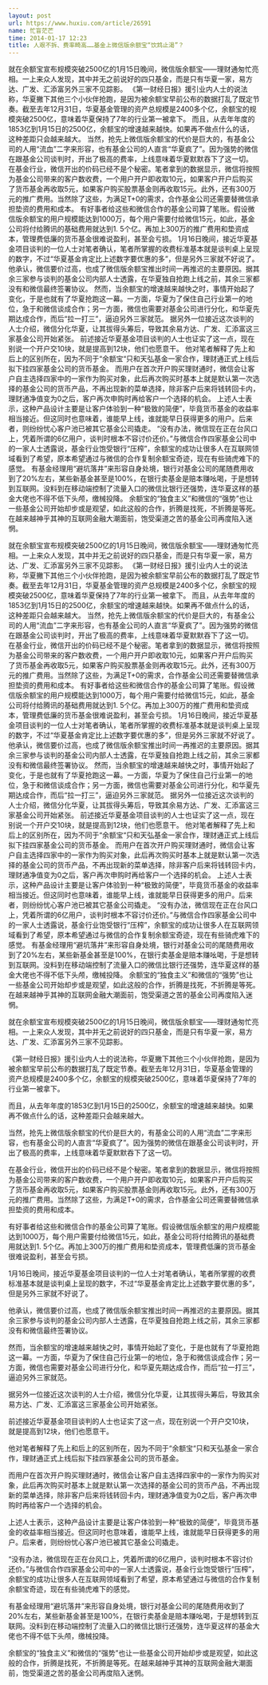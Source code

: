 ```yaml
---
layout: post
url: https://www.huxiu.com/article/26591
name: 忙盲茫芒
time: 2014-01-17 12:23
title: 人艰不拆、费率畸高……基金上微信版余额宝“饮鸩止渴”？
---
```

就在余额宝宣布规模突破2500亿的1月15日晚间，微信版余额宝——理财通匆忙亮相。一上来众人发现，其中并无之前说好的四只基金，而是只有华夏一家，易方达、广发、汇添富另外三家不见踪影。 《第一财经日报》援引业内人士的说法称，华夏撇下其他三个小伙伴抢跑，是因为被余额宝早前公布的数据打乱了既定节奏。截至去年12月31日，华夏基金管理的资产总规模是2400多个亿，余额宝的规模突破2500亿，意味着华夏保持了7年的行业第一被拿下。 而且，从去年年度的1853亿到1月15日的2500亿，余额宝的增速越来越快。如果再不做点什么的话，这种差距只会越来越大。 当然，抢先上微信版余额宝的代价是巨大的，有基金公司的人用“流血”二字来形容，也有基金公司的人直言“华夏疯了”。因为强势的微信在跟基金公司谈判时，开出了极高的费率，上线意味着华夏默默吞下了这一切。 在基金行业，微信开出的价码已经不是个秘密。笔者拿到的数据显示，微信将按照为基金公司带来的客户数收费，一个用户开户即收取10元，如果客户开户后购买了货币基金再收取5元，如果客户购买股票基金则再收取15元。此外，还有300万元的推广费用。当然除了这些，为满足T+0的需求，合作基金公司还需要替微信承担垫资的费用和成本。 有好事者给这些和微信合作的基金公司算了笔账。假设微信版余额宝的用户规模能达到1000万，每个用户需要付给微信15元，如此，基金公司将付给腾讯的基础费用就达到1. 5个亿。再加上300万的推广费用和垫资成本，管理费低廉的货币基金很难说盈利，甚至会亏损。 1月16日晚间，接近华夏基金项目谈判的一位人士对笔者确认，笔者所掌握的收费标准基本就是谈判桌上呈现的数字，不过“华夏基金肯定比上述数字要优惠的多”，但是另外三家就不好说了。 他承认，微信要价过高，也成了微信版余额宝推出时间一再推迟的主要原因。据其余三家参与谈判的基金公司内部人士透露，在华夏独自抢跑上线之前，其余三家都没有和微信最终签署协议。 然而，当余额宝的增速越来越快之时，事情开始起了变化，于是也就有了华夏抢跑这一幕。一方面，华夏为了保住自己行业第一的地位，急于和微信谈成合作；另一方面，微信也需要对基金公司进行分化，和华夏先期达成合作，而后“拉一打三”，逼迫另外三家就范。 据另外一位接近这次谈判的人士介绍，微信分化华夏，让其拔得头筹后，导致其余易方达、广发、汇添富这三家基金公司开始紧张。 前述接近华夏基金项目谈判的人士也证实了这一点，现在别说一个开户交10块，就是提高到12块，他们也愿意干。 他对笔者解释了先上和后上的区别所在，因为不同于“余额宝“只和天弘基金一家合作，理财通正式上线后拟下挂四家基金公司的货币基金。 而用户在首次开户购买理财通时，微信会让客户自主选择四家中的一家作为购买对象，此后再次购买时基本上就是默认第一次选择的基金公司的货币产品，不再出现新的菜单选择，除非客户后来将钱转回卡内，理财通净值变为0之后，客户再次申购时再给客户一个选择的机会。 上述人士表示，这种产品设计主要是让客户体验到一种“极致的简便”，毕竟货币基金的收益率相当接近。但这同时也意味着，谁能早上线，谁就能早日获得更多的用户。后来者，则纷纷忧心客户池已被其它基金公司撬走。 “没有办法，微信现在正在台风口上，凭着所谓的6亿用户，谈判时根本不容讨价还价。”与微信合作四家基金公司中的一家人士透露说，基金行业饱受银行“压榨”，余额宝的成功让很多人在互联网领域看到了希望，原本希望通过与微信的合作复制余额宝奇迹，现在有些骑虎难下的感觉。 有基金经理用“避坑落井”来形容自身处境，银行对基金公司的尾随费用收到了20%左右，某些新基金甚至是100%，在银行卖基金是赔本赚吆喝，于是想转到互联网。没料到在移动端控制了流量入口的微信比银行还强势，连华夏这样的基金大佬也不得不低下头颅，缴械投降。 余额宝的“独食主义”和微信的“强势”也让一些基金公司开始却步或是观望，如此这般的合作，折腾是找死，不折腾是等死。在越来越神乎其神的互联网金融大潮面前，饱受渠道之苦的基金公司再度陷入迷惘。

就在余额宝宣布规模突破2500亿的1月15日晚间，微信版余额宝——理财通匆忙亮相。一上来众人发现，其中并无之前说好的四只基金，而是只有华夏一家，易方达、广发、汇添富另外三家不见踪影。 《第一财经日报》援引业内人士的说法称，华夏撇下其他三个小伙伴抢跑，是因为被余额宝早前公布的数据打乱了既定节奏。截至去年12月31日，华夏基金管理的资产总规模是2400多个亿，余额宝的规模突破2500亿，意味着华夏保持了7年的行业第一被拿下。 而且，从去年年度的1853亿到1月15日的2500亿，余额宝的增速越来越快。如果再不做点什么的话，这种差距只会越来越大。 当然，抢先上微信版余额宝的代价是巨大的，有基金公司的人用“流血”二字来形容，也有基金公司的人直言“华夏疯了”。因为强势的微信在跟基金公司谈判时，开出了极高的费率，上线意味着华夏默默吞下了这一切。 在基金行业，微信开出的价码已经不是个秘密。笔者拿到的数据显示，微信将按照为基金公司带来的客户数收费，一个用户开户即收取10元，如果客户开户后购买了货币基金再收取5元，如果客户购买股票基金则再收取15元。此外，还有300万元的推广费用。当然除了这些，为满足T+0的需求，合作基金公司还需要替微信承担垫资的费用和成本。 有好事者给这些和微信合作的基金公司算了笔账。假设微信版余额宝的用户规模能达到1000万，每个用户需要付给微信15元，如此，基金公司将付给腾讯的基础费用就达到1. 5个亿。再加上300万的推广费用和垫资成本，管理费低廉的货币基金很难说盈利，甚至会亏损。 1月16日晚间，接近华夏基金项目谈判的一位人士对笔者确认，笔者所掌握的收费标准基本就是谈判桌上呈现的数字，不过“华夏基金肯定比上述数字要优惠的多”，但是另外三家就不好说了。 他承认，微信要价过高，也成了微信版余额宝推出时间一再推迟的主要原因。据其余三家参与谈判的基金公司内部人士透露，在华夏独自抢跑上线之前，其余三家都没有和微信最终签署协议。 然而，当余额宝的增速越来越快之时，事情开始起了变化，于是也就有了华夏抢跑这一幕。一方面，华夏为了保住自己行业第一的地位，急于和微信谈成合作；另一方面，微信也需要对基金公司进行分化，和华夏先期达成合作，而后“拉一打三”，逼迫另外三家就范。 据另外一位接近这次谈判的人士介绍，微信分化华夏，让其拔得头筹后，导致其余易方达、广发、汇添富这三家基金公司开始紧张。 前述接近华夏基金项目谈判的人士也证实了这一点，现在别说一个开户交10块，就是提高到12块，他们也愿意干。 他对笔者解释了先上和后上的区别所在，因为不同于“余额宝“只和天弘基金一家合作，理财通正式上线后拟下挂四家基金公司的货币基金。 而用户在首次开户购买理财通时，微信会让客户自主选择四家中的一家作为购买对象，此后再次购买时基本上就是默认第一次选择的基金公司的货币产品，不再出现新的菜单选择，除非客户后来将钱转回卡内，理财通净值变为0之后，客户再次申购时再给客户一个选择的机会。 上述人士表示，这种产品设计主要是让客户体验到一种“极致的简便”，毕竟货币基金的收益率相当接近。但这同时也意味着，谁能早上线，谁就能早日获得更多的用户。后来者，则纷纷忧心客户池已被其它基金公司撬走。 “没有办法，微信现在正在台风口上，凭着所谓的6亿用户，谈判时根本不容讨价还价。”与微信合作四家基金公司中的一家人士透露说，基金行业饱受银行“压榨”，余额宝的成功让很多人在互联网领域看到了希望，原本希望通过与微信的合作复制余额宝奇迹，现在有些骑虎难下的感觉。 有基金经理用“避坑落井”来形容自身处境，银行对基金公司的尾随费用收到了20%左右，某些新基金甚至是100%，在银行卖基金是赔本赚吆喝，于是想转到互联网。没料到在移动端控制了流量入口的微信比银行还强势，连华夏这样的基金大佬也不得不低下头颅，缴械投降。 余额宝的“独食主义”和微信的“强势”也让一些基金公司开始却步或是观望，如此这般的合作，折腾是找死，不折腾是等死。在越来越神乎其神的互联网金融大潮面前，饱受渠道之苦的基金公司再度陷入迷惘。

就在余额宝宣布规模突破2500亿的1月15日晚间，微信版余额宝——理财通匆忙亮相。一上来众人发现，其中并无之前说好的四只基金，而是只有华夏一家，易方达、广发、汇添富另外三家不见踪影。

《第一财经日报》援引业内人士的说法称，华夏撇下其他三个小伙伴抢跑，是因为被余额宝早前公布的数据打乱了既定节奏。截至去年12月31日，华夏基金管理的资产总规模是2400多个亿，余额宝的规模突破2500亿，意味着华夏保持了7年的行业第一被拿下。

而且，从去年年度的1853亿到1月15日的2500亿，余额宝的增速越来越快。如果再不做点什么的话，这种差距只会越来越大。

当然，抢先上微信版余额宝的代价是巨大的，有基金公司的人用“流血”二字来形容，也有基金公司的人直言“华夏疯了”。因为强势的微信在跟基金公司谈判时，开出了极高的费率，上线意味着华夏默默吞下了这一切。

在基金行业，微信开出的价码已经不是个秘密。笔者拿到的数据显示，微信将按照为基金公司带来的客户数收费，一个用户开户即收取10元，如果客户开户后购买了货币基金再收取5元，如果客户购买股票基金则再收取15元。此外，还有300万元的推广费用。当然除了这些，为满足T+0的需求，合作基金公司还需要替微信承担垫资的费用和成本。

有好事者给这些和微信合作的基金公司算了笔账。假设微信版余额宝的用户规模能达到1000万，每个用户需要付给微信15元，如此，基金公司将付给腾讯的基础费用就达到1. 5个亿。再加上300万的推广费用和垫资成本，管理费低廉的货币基金很难说盈利，甚至会亏损。

1月16日晚间，接近华夏基金项目谈判的一位人士对笔者确认，笔者所掌握的收费标准基本就是谈判桌上呈现的数字，不过“华夏基金肯定比上述数字要优惠的多”，但是另外三家就不好说了。

他承认，微信要价过高，也成了微信版余额宝推出时间一再推迟的主要原因。据其余三家参与谈判的基金公司内部人士透露，在华夏独自抢跑上线之前，其余三家都没有和微信最终签署协议。

然而，当余额宝的增速越来越快之时，事情开始起了变化，于是也就有了华夏抢跑这一幕。一方面，华夏为了保住自己行业第一的地位，急于和微信谈成合作；另一方面，微信也需要对基金公司进行分化，和华夏先期达成合作，而后“拉一打三”，逼迫另外三家就范。

据另外一位接近这次谈判的人士介绍，微信分化华夏，让其拔得头筹后，导致其余易方达、广发、汇添富这三家基金公司开始紧张。

前述接近华夏基金项目谈判的人士也证实了这一点，现在别说一个开户交10块，就是提高到12块，他们也愿意干。

他对笔者解释了先上和后上的区别所在，因为不同于“余额宝“只和天弘基金一家合作，理财通正式上线后拟下挂四家基金公司的货币基金。

而用户在首次开户购买理财通时，微信会让客户自主选择四家中的一家作为购买对象，此后再次购买时基本上就是默认第一次选择的基金公司的货币产品，不再出现新的菜单选择，除非客户后来将钱转回卡内，理财通净值变为0之后，客户再次申购时再给客户一个选择的机会。

上述人士表示，这种产品设计主要是让客户体验到一种“极致的简便”，毕竟货币基金的收益率相当接近。但这同时也意味着，谁能早上线，谁就能早日获得更多的用户。后来者，则纷纷忧心客户池已被其它基金公司撬走。

“没有办法，微信现在正在台风口上，凭着所谓的6亿用户，谈判时根本不容讨价还价。”与微信合作四家基金公司中的一家人士透露说，基金行业饱受银行“压榨”，余额宝的成功让很多人在互联网领域看到了希望，原本希望通过与微信的合作复制余额宝奇迹，现在有些骑虎难下的感觉。

有基金经理用“避坑落井”来形容自身处境，银行对基金公司的尾随费用收到了20%左右，某些新基金甚至是100%，在银行卖基金是赔本赚吆喝，于是想转到互联网。没料到在移动端控制了流量入口的微信比银行还强势，连华夏这样的基金大佬也不得不低下头颅，缴械投降。

余额宝的“独食主义”和微信的“强势”也让一些基金公司开始却步或是观望，如此这般的合作，折腾是找死，不折腾是等死。在越来越神乎其神的互联网金融大潮面前，饱受渠道之苦的基金公司再度陷入迷惘。

